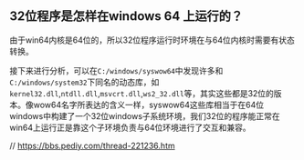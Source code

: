 ## 32位程序是怎样在windows 64 上运行的？

由于win64内核是64位的，所以32位程序运行时环境在与64位内核时需要有状态转换。

接下来进行分析，可以在`C:/windows/syswow64`中发现许多和`C:/windows/system32`下同名的动态库，如`kernel32.dll`,`ntdll.dll`,`msvcrt.dll`,`ws2_32.dll`等，其实这些都是32位的版本。像wow64名字所表达的含义一样，syswow64这些库相当于在64位windows中构建了一个32位windows子系统环境，我们32位的程序能正常在win64上运行正是靠这个子环境负责与64位环境进行了交互和兼容。

// https://bbs.pediy.com/thread-221236.htm
